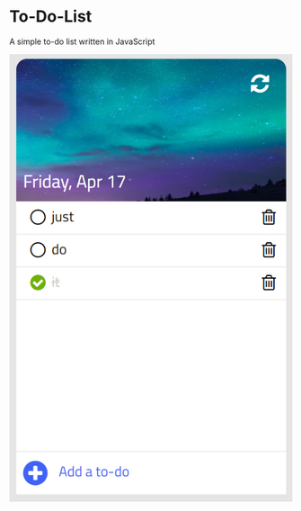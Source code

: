 # To-Do-List
A simple to-do list written in JavaScript
  
  
  
![alt text](https://github.com/WendyBaiYunwei/to-do-app/blob/master/img/readme.PNG "To do list")
